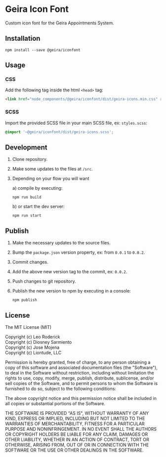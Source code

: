 # Geira Icon Font

Custom icon font for the Geira Appointments System.

## Installation

```
npm install --save @geira/iconfont 
```

## Usage

### CSS

Add the following tag inside the html `<head>` tag:

```html
<link href="node_components/@geira/iconfont/dist/geira-icons.min.css" rel="stylesheet">
```

### SCSS

Import the provided SCSS file in your main SCSS file, ex: `styles.scss`:

```scss
@import '~@geira/iconfont/dist/geira-icons.scss';
```

## Development

1. Clone repository.

2. Make some updates to the files at `/src`.

3. Depending on your flow you will want
 
    a) compile by executing:

       npm run build
       
     b) or start the dev server:
     
       npm run start

## Publish

1. Make the necessary updates to the source files.

2. Bump the `package.json` version property, ex: from `0.0.1` to `0.0.2`.

3. Commit changes.

4. Add the above new version tag to the commit, ex: `0.0.2`.

5. Push changes to git repository.

6. Publish the new version to npm by executing in a console:

       npm publish

## License

The MIT License (MIT)

Copyright (c) Leo Roderick<br>
Copyright (c) Diosney Sarmiento<br>
Copyright (c) Jose Mojena<br>
Copyright (c) Liontude, LLC

Permission is hereby granted, free of charge, to any person obtaining a copy
of this software and associated documentation files (the "Software"), to deal
in the Software without restriction, including without limitation the rights
to use, copy, modify, merge, publish, distribute, sublicense, and/or sell
copies of the Software, and to permit persons to whom the Software is
furnished to do so, subject to the following conditions:

The above copyright notice and this permission notice shall be included in
all copies or substantial portions of the Software.

THE SOFTWARE IS PROVIDED "AS IS", WITHOUT WARRANTY OF ANY KIND, EXPRESS OR
IMPLIED, INCLUDING BUT NOT LIMITED TO THE WARRANTIES OF MERCHANTABILITY,
FITNESS FOR A PARTICULAR PURPOSE AND NONINFRINGEMENT. IN NO EVENT SHALL THE
AUTHORS OR COPYRIGHT HOLDERS BE LIABLE FOR ANY CLAIM, DAMAGES OR OTHER
LIABILITY, WHETHER IN AN ACTION OF CONTRACT, TORT OR OTHERWISE, ARISING FROM,
OUT OF OR IN CONNECTION WITH THE SOFTWARE OR THE USE OR OTHER DEALINGS IN
THE SOFTWARE.
